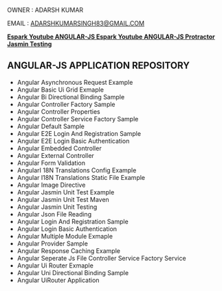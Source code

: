 
OWNER : ADARSH KUMAR 

EMAIL : ADARSHKUMARSINGH83@GMAIL.COM

**[Espark Youtube ANGULAR-JS ](https://www.youtube.com/playlist?list=PLBH_SvM38ibE7a-zPn-AJQL3VZxE6b8oq)**
**[Espark Youtube ANGULAR-JS Protractor Jasmin Testing ](https://www.youtube.com/playlist?list=PLBH_SvM38ibFzL80WHf3oYCo4nT1a6q9Y)**

ANGULAR-JS APPLICATION REPOSITORY 
---------------------------------------------

- Angular Asynchronous Request Example	
- Angular Basic Ui Grid Exmaple	
- Angular Bi Directional Binding Sample	
- Angular Controller Factory Sample	
- Angular Controller Properties	
- Angular Controller Service Factory Sample	
- Angular Default Sample	
- Angular E2E Login And Registration Sample	
- Angular E2E Login Basic Authentication	
- Angular Embedded Controller
- Angular External Controller	
- Angular Form Validation	
- AngularI 18N Translations Config Example	
- Angular I18N Translations Static File Example	
- Angular Image Directive	
- Angular Jasmin Unit Test Example	
- Angular Jasmin Unit Test Maven	
- Angular Jasmin Unit Testing	
- Angular Json File Reading	
- Angular Login And Registration Sample	
- Angular Login Basic Authentication	
- Angular Multiple Module Exmaple	
- Angular Provider Sample	
- Angular Response Caching Example	
- Angular Seperate Js File Controller Service Factory Service	
- Angular Ui Router Exmaple	
- Angular Uni Directional Binding Sample	
- Angular UiRouter Application


 
